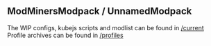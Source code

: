 ## ModMinersModpack / UnnamedModpack
The WIP configs, kubejs scripts and modlist can be found in [/current](./current/)  
Profile archives can be found in [/profiles](./profiles/)